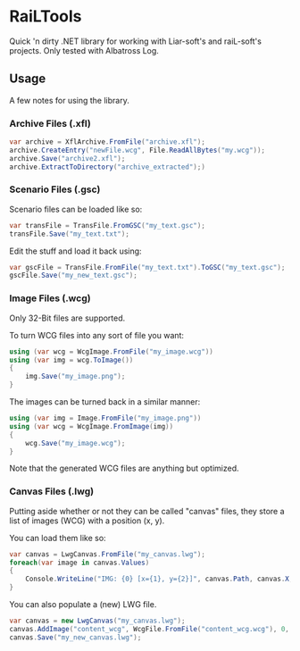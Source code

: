 # RaiLTools

Quick 'n dirty .NET library for working with Liar-soft's and raiL-soft's projects. Only tested with Albatross Log.

## Usage

A few notes for using the library.

### Archive Files (.xfl)

```csharp
var archive = XflArchive.FromFile("archive.xfl");
archive.CreateEntry("newFile.wcg", File.ReadAllBytes("my.wcg"));
archive.Save("archive2.xfl");
archive.ExtractToDirectory("archive_extracted");)
```

### Scenario Files (.gsc)

Scenario files can be loaded like so:

```csharp
var transFile = TransFile.FromGSC("my_text.gsc");
transFile.Save("my_text.txt");
```

Edit the stuff and load it back using:

```csharp
var gscFile = TransFile.FromFile("my_text.txt").ToGSC("my_text.gsc");
gscFile.Save("my_new_text.gsc");
```

### Image Files (.wcg)

Only 32-Bit files are supported.

To turn WCG files into any sort of file you want:

```csharp
using (var wcg = WcgImage.FromFile("my_image.wcg"))
using (var img = wcg.ToImage())
{
    img.Save("my_image.png");
}
```

The images can be turned back in a similar manner:

```csharp
using (var img = Image.FromFile("my_image.png"))
using (var wcg = WcgImage.FromImage(img))
{
    wcg.Save("my_image.wcg");
}
```

Note that the generated WCG files are anything but optimized.


### Canvas Files (.lwg)

Putting aside whether or not they can be called "canvas" files, they store a list of images (WCG) with a position (x, y).

You can load them like so:

```csharp
var canvas = LwgCanvas.FromFile("my_canvas.lwg");
foreach(var image in canvas.Values)
{
    Console.WriteLine("IMG: {0} [x={1}, y={2}]", canvas.Path, canvas.X, canvas.Y);
}
```

You can also populate a (new) LWG file.

```csharp
var canvas = new LwgCanvas("my_canvas.lwg");
canvas.AddImage("content_wcg", WcgFile.FromFile("content_wcg.wcg"), 0, 0);
canvas.Save("my_new_canvas.lwg");
```